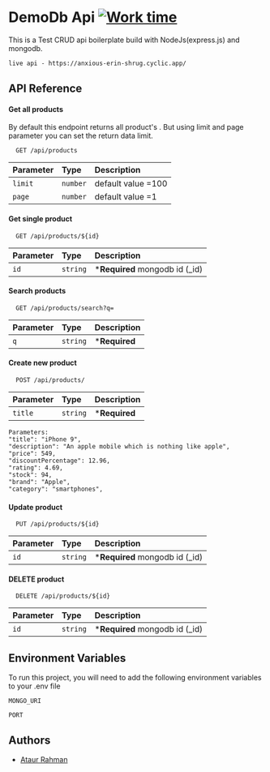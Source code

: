 # DemoDb Api [![Work time](https://wakatime.com/badge/user/fa185e46-0344-4585-b3ad-55f0e4fd8daf/project/f01b6a46-92c4-4817-aebb-675b7cbb61d4.svg)](https://wakatime.com/badge/user/fa185e46-0344-4585-b3ad-55f0e4fd8daf/project/f01b6a46-92c4-4817-aebb-675b7cbb61d4)

This is a Test CRUD api boilerplate build with NodeJs(express.js) and mongodb.

```markdown
live api - https://anxious-erin-shrug.cyclic.app/
```

## API Reference

#### Get all products

By default this endpoint returns all product's . But using limit and page parameter you can set the return data limit.

```http
  GET /api/products
```

| Parameter | Type     | Description        |
|:----------|:---------|:-------------------|
| `limit`   | `number` | default value =100 |
| `page`    | `number` | default value =1   |

#### Get single product

```http
  GET /api/products/${id}
```

| Parameter | Type     | Description                    |
|:----------|:---------|:-------------------------------|
| `id`      | `string` | ***Required** mongodb id (_id) |

#### Search products

```http
  GET /api/products/search?q=
```

| Parameter | Type     | Description   |
|:----------|:---------|:--------------|
| `q`       | `string` | ***Required** |

#### Create new product

```http
  POST /api/products/
```

| Parameter | Type     | Description   |
|:----------|:---------|:--------------|
| `title`   | `string` | ***Required** |

```http
Parameters:
"title": "iPhone 9",
"description": "An apple mobile which is nothing like apple",
"price": 549,
"discountPercentage": 12.96,
"rating": 4.69,
"stock": 94,
"brand": "Apple",
"category": "smartphones",
```

#### Update product

```http
  PUT /api/products/${id}
```

| Parameter | Type     | Description                    |
|:----------|:---------|:-------------------------------|
| `id`      | `string` | ***Required** mongodb id (_id) |

#### DELETE product

```http
  DELETE /api/products/${id}
```

| Parameter | Type     | Description                    |
|:----------|:---------|:-------------------------------|
| `id`      | `string` | ***Required** mongodb id (_id) |

## Environment Variables

To run this project, you will need to add the following environment variables to your .env file

`MONGO_URI`

`PORT`

## Authors

- [Ataur Rahman](https://www.github.com/ataur39n-sharif)

